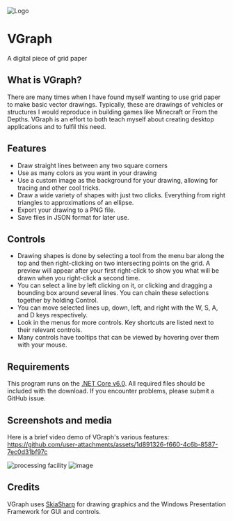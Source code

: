 ![Logo](https://user-images.githubusercontent.com/2125926/132928948-69e2d47c-3ad5-429e-b5b5-3df1fe094d62.png)

# VGraph
A digital piece of grid paper

## What is VGraph?
There are many times when I have found myself wanting to use grid paper to make basic vector drawings. Typically, these are drawings of vehicles or structures I would reproduce in building games like Minecraft or From the Depths. VGraph is an effort to both teach myself about creating desktop applications and to fulfil this need.

## Features
* Draw straight lines between any two square corners
* Use as many colors as you want in your drawing
* Use a custom image as the background for your drawing, allowing for tracing and other cool tricks.
* Draw a wide variety of shapes with just two clicks. Everything from right triangles to approximations of an ellipse.
* Export your drawing to a PNG file.
* Save files in JSON format for later use.

## Controls
* Drawing shapes is done by selecting a tool from the menu bar along the top and then right-clicking on two intersecting points on the grid. A preview will appear after your first right-click to show you what will be drawn when you right-click a second time.
* You can select a line by left clicking on it, or clicking and dragging a bounding box around several lines. You can chain these selections together by holding Control.
* You can move selected lines up, down, left, and right with the W, S, A, and D keys respectively.
* Look in the menus for more controls. Key shortcuts are listed next to their relevant controls.
* Many controls have tooltips that can be viewed by hovering over them with your mouse.

## Requirements
This program runs on the [.NET Core v6.0](https://dotnet.microsoft.com/en-us/download/dotnet/thank-you/runtime-desktop-6.0.9-windows-x64-installer). All required files should be included with the download. If you encounter problems, please submit a GitHub issue.

## Screenshots and media

Here is a brief video demo of VGraph's various features:
https://github.com/user-attachments/assets/1d891326-f660-4c6b-8587-7ec0d31bf97c

![processing facility](https://github.com/Inglonias/VGraph/assets/2125926/322ac602-d1c1-4db9-ac94-984e8c318691)
![image](https://github.com/Inglonias/VGraph/assets/2125926/2250adf8-9a1c-408a-a505-2fec86b4552f)


## Credits
VGraph uses [SkiaSharp](https://github.com/mono/SkiaSharp) for drawing graphics and the Windows Presentation Framework for GUI and controls. 
